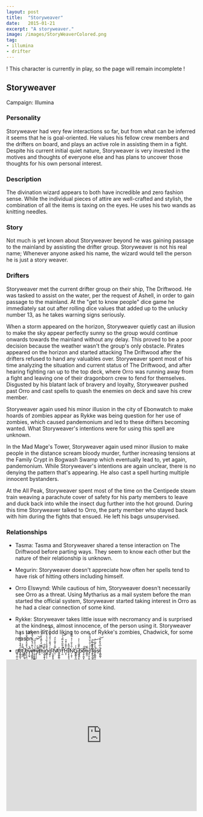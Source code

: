 ```yaml
---
layout: post
title:  "Storyweaver"
date:   2015-01-21
excerpt: "A storyweaver."
image: /images/StoryWeaverColored.png
tag:
- illumina
- drifter
---
```


! This character is currently in play, so the page will remain incomplete !

## Storyweaver
Campaign: Illumina

### Personality
Storyweaver had very few interactions so far, but from what can be inferred it seems that he is goal-oriented. He values his fellow crew members and the drifters on board, and plays an active role in assisting them in a fight. Despite his current initial quiet nature, Storyweaver is very invested in the motives and thoughts of everyone else and has plans to uncover those thoughts for his own personal interest.

### Description
The divination wizard appears to both have incredible and zero fashion sense. While the individual pieces of attire are well-crafted and stylish, the combination of all the items is taxing on the eyes. He uses his two wands as knitting needles.

### Story
Not much is yet known about Storyweaver beyond he was gaining passage to the mainland by assisting the drifter group. Storyweaver is not his real name; Whenever anyone asked his name, the wizard would tell the person he is just a story weaver.

### Drifters
Storyweaver met the current drifter group on their ship, The Driftwood. He was tasked to assist on the water, per the request of Ashell, in order to gain passage to the mainland. At the "get to know people" dice game he immediately sat out after rolling dice values that added up to the unlucky number 13, as he takes warning signs seriously.

When a storm appeared on the horizon, Storyweaver quietly cast an illusion to make the sky appear perfectly sunny so the group would continue onwards towards the mainland without any delay. This proved to be a poor decision because the weather wasn't the group's only obstacle. Pirates appeared on the horizon and started attacking The Driftwood after the drifters refused to hand any valuables over. Storyweaver spent most of his time analyzing the situation and current status of The Driftwood, and after hearing fighting ran up to the top deck, where Orro was running away from a fight and leaving one of their dragonborn crew to fend for themselves. Disgusted by his blatant lack of bravery and loyalty, Storyweaver pushed past Orro and cast spells to quash the enemies on deck and save his crew member.

Storyweaver again used his minor illusion in the city of Ebonwatch to make hoards of zombies appear as Rykke was being question for her use of zombies, which caused pandemonium and led to these drifters becoming wanted. What Storyweaver's intentions were for using this spell are unknown.

In the Mad Mage's Tower, Storyweaver again used minor illusion to make people in the distance scream bloody murder, further increasing tensions at the Family Crypt in Bogwash Swamp which eventually lead to, yet again, pandemonium. While Storyweaver's intentions are again unclear, there is no denying the pattern that's appearing. He also cast a spell hurting multiple innocent bystanders.

At the All Peak, Storyweaver spent most of the time on the Centipede steam train weaving a parachute cover of safety for his party members to leave and duck back into while the insect dug further into the hot ground. During this time Storyweaver talked to Orro, the party member who stayed back with him during the fights that ensued. He left his bags unsupervised.

### Relationships
- Tasma: Tasma and Storyweaver shared a tense interaction on The Driftwood before parting ways. They seem to know each other but the nature of their relationship is unknown.

- Megurin: Storyweaver doesn't appreciate how often her spells tend to have risk of hitting others including himself.

- Orro Elswynd: While cautious of him, Storyweaver doesn't necessarily see Orro as a threat. Using Mytharius as a mail system before the man started the official system, Storyweaver started taking interest in Orro as he had a clear connection of some kind.

- Rykke: Storyweaver takes little issue with necromancy and is surprised at the kindness, almost innocence, of the person using it. Storyweaver has taken an odd liking to one of Rykke's zombies, Chadwick, for some reason.

-  n̸̛̳̘̩̪̜̫̩̳͈̤̟͔̕ǫ̷̛̳̭̲̰̩͖̖̭̰̺̆̈́͂̉̽̓̽͌̍̀͒͒ţ̷͖̼̩̿̓̀̕ ̸̡͇̲͕̺̠͇̯͇̙̯͊͜ë̷̢͔͉̝̹̮̹͖́̀̐̆̊͒̂͆͒̆̔͘͘͝͝v̴̡̧̰̏́͛̚ͅȩ̶̡̛̳̺̭̰̖͙̖̗̠͔̠̹͍̙́̍̈͊̈́͋͐͂̈́̋̾̕͝ŗ̷̬͉̱̗̳͇͕̼̦̙̙̭̖́̍̈́̇̋̓̅͠͝͝y̶̢͓̣͕̣̰͇͔̼͈͍̼̯͂̉̾̚t̸̩͈͂̐͝ḧ̵̛̜͊̽̈́͛͂͊̍̓̈͗͛̊̚͝i̷̢͚͓̼̟̝̞̝̠͖̼̤͓̳̐̆͋͜n̵͇̻͕̩̜̾͊̎̏͛̒̏̈́̓̈́̂́͆͘g̵̛̰͔̹̔͗̈́̎̐̍̉̐̉͋̓̾͐͌̓ ̷̜̟͚̙̥͈̱̠͝N̶̟̣̿̓̓̃͂̇̄̈́̕̕O̷͖̩̻̙̻̹̭̓T̵̜̼͋̋͂̅͛̎̿́̍̚̕̚͝͝H̵̛̬̞̄͐͊͋͐̐̄I̶̧͙͓̱̹̘̱̼̝̐̃̃̓͘̕N̷̠̩̯̗̹̍̋̍̀͋̇͗̽̇̅̋͒̂͘̕͘G̷̛̳̬͇̝̠̪̞͎̓̒ͅ ̸̜̲̝͙͎̯̻̤̖̙̯͚͒̀͌͂͗̍̓͐p̵̙͔̤͠o̷̧̮͕͖͙̩͈͊̈͘̕̚͠o̵͖͈̫̿́r̸̡̢̫̜̮̫̥̬̗͈̻̯̩͋̈́͑̎͗̌̈́̂̈́͊ ̷̟̠̔̎͌͌̿̋͝l̴̘̙̲̞̺͚͖̖̀͗͋̕͠ǫ̴̙̻͚̜̟͎̰͔́͛̽̀̋̈̈̇̚͝s̶̤͑t̵̯̻̯̺̖̎͑͆́͋̐̃̃̕͝

<iframe width="100%" height="400" scrolling="yes" frameborder="no" allow="autoplay" src="https://w.soundcloud.com/player/?url=https%3A//api.soundcloud.com/playlists/1059676003%3Fsecret_token%3Ds-7h81hyEAifj&color=%23debc8e&auto_play=true&hide_related=false&show_comments=true&show_user=true&show_reposts=false&show_teaser=true"></iframe>
